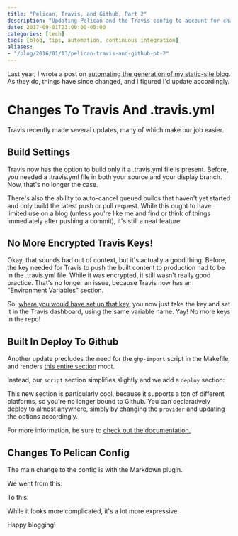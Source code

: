 ```yaml
---
title: "Pelican, Travis, and Github, Part 2"
description: "Updating Pelican and the Travis config to account for changes in both. Yay for simpler configs!"
date: 2017-09-01T23:00:00-05:00
categories: [tech]
tags: [blog, tips, automation, continuous integration]
aliases:
- "/blog/2016/01/13/pelican-travis-and-github-pt-2"
---
```


Last year, I wrote a post on [automating the generation of my static-site blog](http://shaunagordon.com/2016/01/13/pelican-travis-and-github/). As they do, things have since changed, and I figured I'd update accordingly.

# Changes To Travis And .travis.yml

Travis recently made several updates, many of which make our job easier.

## Build Settings

Travis now has the option to build only if a .travis.yml file is present. Before, you needed a .travis.yml file in both your source and your display branch. Now, that's no longer the case.

There's also the ability to auto-cancel queued builds that haven't yet started and only build the latest push or pull request. While this ought to have limited use on a blog (unless you're like me and find or think of things immediately after pushing a commit), it's still a neat feature.

## No More Encrypted Travis Keys!

Okay, that sounds bad out of context, but it's actually a good thing. Before, the key needed for Travis to push the built content to production had to be in the .travis.yml file. While it was encrypted, it still wasn't really good practice. That's no longer an issue, because Travis now has an "Environment Variables" section.

So, [where you would have set up that key,](http://shaunagordon.com/2016/01/13/pelican-travis-and-github/#but-wait-whats-that-encrypted-travis-key-and-how-do-i-get-it) you now just take the key and set it in the Travis dashboard, using the same variable name. Yay! No more keys in the repo!

## Built In Deploy To Github

Another update precludes the need for the `ghp-import` script in the Makefile, and renders [this entire section](http://shaunagordon.com/2016/01/13/pelican-travis-and-github/#step-3-tweak-pelican) moot.

Instead, our `script` section simplifies slightly and we add a `deploy` section:

<script src="https://gist.github.com/ShaunaGordon/8efbf5408ebc6e8f8fef92ecdb5e4c7c.js"></script>

This new section is particularly cool, because it supports a ton of different platforms, so you're no longer bound to Github. You can declaratively deploy to almost anywhere, simply by changing the `provider` and updating the options accordingly.

For more information, be sure to [check out the documentation.](https://docs.travis-ci.com/user/deployment/pages/)

## Changes To Pelican Config

The main change to the config is with the Markdown plugin.

We went from this:

<script src="https://gist.github.com/ShaunaGordon/58a1e78020bfd6c025f598871a053b44.js?file=old-n-busted.py"></script>

To this:

<script src="https://gist.github.com/ShaunaGordon/58a1e78020bfd6c025f598871a053b44.js?file=new-hotness.py"></script>

While it looks more complicated, it's a lot more expressive.

Happy blogging!
